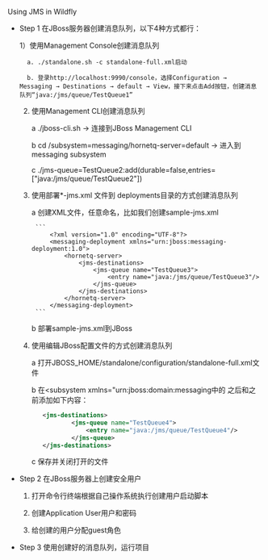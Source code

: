 Using JMS in Wildfly

* Step 1 在JBoss服务器创建消息队列，以下4种方式都行：
    
    1）使用Management Console创建消息队列
        
        a. ./standalone.sh -c standalone-full.xml启动
        
        b. 登录http://localhost:9990/console，选择Configuration → Messaging → Destinations → default → View，接下来点击Add按钮，创建消息队列“java:/jms/queue/TestQueue1”
         
    2) 使用Management CLI创建消息队列
        
        a ./jboss-cli.sh -> 连接到JBoss Management CLI 
        
        b cd /subsystem=messaging/hornetq-server=default -> 进入到messaging subsystem
        
        c ./jms-queue=TestQueue2:add(durable=false,entries=["java:/jms/queue/TestQueue2"])
        
    3) 使用部署*-jms.xml 文件到 deployments目录的方式创建消息队列
        
        a  创建XML文件，任意命名，比如我们创建sample-jms.xml
        
            ```
                <?xml version="1.0" encoding="UTF-8"?>
                <messaging-deployment xmlns="urn:jboss:messaging-deployment:1.0">
                    <hornetq-server>
                        <jms-destinations>
                            <jms-queue name="TestQueue3">
                                <entry name="java:/jms/queue/TestQueue3"/>
                            </jms-queue>
                        </jms-destinations>
                    </hornetq-server>
                </messaging-deployment>
            ```
         b 部署sample-jms.xml到JBoss
         
    4) 使用编辑JBoss配置文件的方式创建消息队列
        
        a 打开JBOSS_HOME/standalone/configuration/standalone-full.xml文件
        
        b 在<subsystem xmlns="urn:jboss:domain:messaging中的</jms-connection-factories> 之后和</hornetq-server>之前添加如下内容：
        ```xml
           <jms-destinations>
                   <jms-queue name="TestQueue4">
                       <entry name="java:/jms/queue/TestQueue4"/>
                   </jms-queue>
           </jms-destinations>
        ```
        
        c 保存并关闭打开的文件
        
* Step 2 在JBoss服务器上创建安全用户

    1) 打开命令行终端根据自己操作系统执行创建用户启动脚本
    
    2) 创建Application User用户和密码
    
    3) 给创建的用户分配guest角色
    
* Step 3 使用创建好的消息队列，运行项目

    